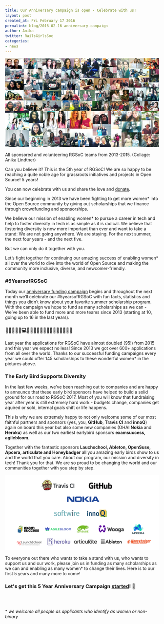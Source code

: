 ```yaml
---
title: Our Anniversary campaign is open - Celebrate with us!
layout: post
created_at: Fri February 17 2016
permalink: blog/2016-02-16-anniversary-campaign
author: Anika
twitter: RailsGirlsSoc
categories:
- news
---
```


![](/img/blog/2017/RGSoC_alumna_2013-2016.jpg)
<div class="image-credits">All sponsored and volunteering RGSoC teams from  2013-2015. (Collage: Anika Lindtner)</div>


Can you believe it? This is the 5th year of RGSoC! We are so happy to be reaching a quite noble age for grassroots initiatives and projects in Open Source! 5 years! 

You can now celebrate with us and share the love and [donate](https://railsgirlssummerofcode.org/campaign/). 

Since our beginning in 2013 we have been fighting to get more women\* into the Open Source community by giving out scholarships that we finance through crowdfunding and  sponsorships. 

We believe our mission of enabling women\* to pursue a career in tech and help to foster diversity in tech is as simple as it is radical. We believe that fostering diversity is now more important than ever and want to take a stand: We are not going anywhere. We are staying. For the next summer, the next four years - and the next five. 

But we can only do it together with you.

Let’s fight together for continuing our amazing success of enabling women* all over the world to dive into the world of Open Source and making the community more inclusive, diverse, and newcomer-friendly.

### #5YearsofRGSoC 

Today our [anniversary funding campaign](https://railsgirlssummerofcode.org/campaign/) begins and throughout the next month we’ll celebrate our #5yearsofRGSoC with fun facts, statistics and things you didn’t know about your favorite summer scholarship program. With the campaign we hope to fund as many scholarships as we can - We’ve been able to fund more and more teams since 2013 (starting at 10, going up to 16 in the last years).

### 🎂🎈🎉✊🏾💻🚀👧🏾👧🏿👧🏼👧🏻👧🏽✨🎈🎂

Last year the applications for RGSoC have almost doubled (95!) from 2015 and this year we expect no less! Since 2013 we got over 600+ applications from all over the world. Thanks to our successful funding campaigns every year we could offer 145 scholarships to these wonderful women\* in the pictures above. 



### The Early Bird Supports Diversity

In the last few weeks, we’ve been reaching out to companies and are happy to announce that these early bird sponsors have helped to build a solid ground for our road to RGSoC 2017. Most of you will know that fundraising year after year is still extremely hard work - budgets change, companies get aquired or sold, internal goals shift or life happens. 

This is why we are extremely happy to not only welcome some of our most faithful partners and sponsors (yes, you, **GitHub**, **Travis CI** and **innoQ**) again on board this year but also some new companies (OHAI **Nokia** and **Heroku**) as well as our two earliest earlybird sponsors **examsuccess, agilebloom**. 

Together with the fantastic sponsors **Lauchschool, Ableton, OpenSuse, Apcera, articulate and Honeybadger** all you amazing early birds show to us and the world that you care. About our program, our mission and diversity in tech! Thank you for that. We are so proud to be changing the world and our communities together with you step by step.

<a href="https://railsgirlssummerofcode.org/sponsors/"><img src="/img/blog/2017/2017-02-16-earlybirds.png"></a>


To everyone out there who wants to take a stand with us, who wants to support us and our work, please join us in funding as many scholarships as we can and enabling as many women* to change their lives. Here is to our first 5 years and many more to come!

### Let's get this 5 Year Anniversary Campaign [started](https://railsgirlssummerofcode.org/campaign/)! 🎂 



<br><br>

\* *we welcome all people as applicants who identify as women or non-binary*



